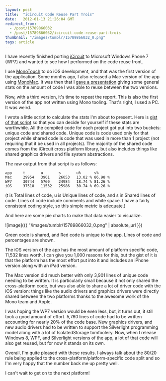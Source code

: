 ```yaml
---
layout: post
title:  "iCircuit Code Reuse Part Trois"
date:   2012-01-13 21:26:04 GMT
redirect_from:
  - /post/15789866032
  - /post/15789866032/icircuit-code-reuse-part-trois
thumbnail: "/images/tumblr/15789866032_0.png"
tags: article
---
```




I have recently finished porting [iCircuit](http://icircuitapp.com) to Microsoft Windows Phone 7 (WP7) and wanted to see how I performed on the code reuse front.

I use [MonoTouch](http://xamarin.com/monotouch) to do iOS development, and that was the first version of the application. Some months ago, I also released a Mac version of the app using [MonoMac](http://www.mono-project.com/MonoMac). It was then that I [gave a presentation](http://www.infoq.com/presentations/3-Mobile-App-Development-Problems) giving some general stats on the amount of code I was able to reuse between the two versions.

Now, with a third version, it's time to repeat the report. This is also the first version of the app not written using Mono tooling. That's right, I used a PC. It was weird.

I wrote a little script to calculate the stats I'm about to present. Here is [gist of that script](https://gist.github.com/1608597) so that you can decide for yourself if these stats are worthwhile. All the compiled code for each project got put into two buckets: unique code and shared code. Unique code is code used only for that project while shared code is code that was used in more than 1 project (not requiring that it be used in all projects). The majority of the shared code comes from the iCircuit cross platform library, but also includes things like shared graphics drivers and file system abstractions.

The raw output from that script is as follows:

```
app     t       u       s       u%      s%
Mac     29954   3901    26053   13.02 % 86.98 %
WP7     30744   5760    24984   18.74 % 81.26 %
iOS     37518   11532   25986   30.74 % 69.26 %
```

(t is Total lines of code, u is Unique lines of code, and s in Shared lines of code. Lines of code include comments and white space. I have a fairly consistent coding style, so this simple metric is adequate.)

And here are some pie charts to make that data easier to visualize.

![image]({{ "/images/tumblr/15789866032_0.png" | absolute_url }})

Green code is shared, and Red code is unique to the app. Lines of code and percentages are shown.

The iOS version of the app has the most amount of platform specific code, 11,532 lines worth. I can give you 1,000 reasons for this, but the gist of it is that the platform has the most effort put into it and includes an iPhone version along with an iPad version.

The Mac version did much better with only 3,901 lines of unique code needing to be written. It is particularly small because it not only shared the cross-platform code, but was also able to share a lot of driver code with the iOS version: things like the audio drivers and graphics drivers were directly shared between the two platforms thanks to the awesome work of the Mono team and Apple.

I was hoping the WP7 version would be even less, but, it turns out, it still took a good amount of effort. 5,760 lines of code had to be written accounting for nearly 20% of the code base. New graphics drivers, and new audio drivers had to be written to support the Silverlight programming model along with a lot of IsolatedStorage tomfoolery. Now, when I release Windows 8, WPF, and Silverlight versions of the app, a lot of that code will also get reused, but for now it stands on its own.

Overall, I'm quite pleased with these results. I always talk about the 80/20 rule being applied to the cross-platform/platform-specific code split and so I'm very happy that the number back me up pretty well.

I can't wait to get on to the next platform!
